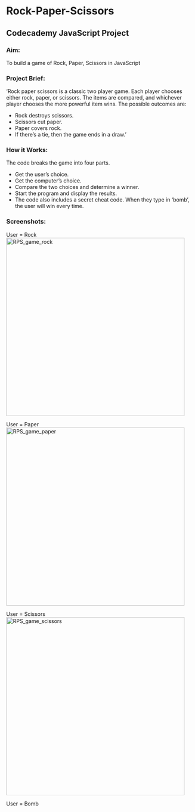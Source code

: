 # Rock-Paper-Scissors
## Codecademy JavaScript Project

### Aim: 
To build a game of Rock, Paper, Scissors in JavaScript

### Project Brief:
‘Rock paper scissors is a classic two player game. Each player chooses either rock, paper, or scissors. The items are compared, and whichever player chooses the more powerful item wins.
The possible outcomes are:
* Rock destroys scissors.
* Scissors cut paper.
*	Paper covers rock.
*	If there’s a tie, then the game ends in a draw.’

### How it Works:
The code breaks the game into four parts. 
* Get the user’s choice.
* Get the computer’s choice.
* Compare the two choices and determine a winner.
* Start the program and display the results.
* The code also includes a secret cheat code. When they type in ‘bomb’, the user will win every time.

### Screenshots:
User = Rock
<img width="478" alt="RPS_game_rock" src="https://user-images.githubusercontent.com/68631829/89981071-1cbd4980-dc6b-11ea-8f93-7c9ab2b45d99.png">

User = Paper
<img width="478" alt="RPS_game_paper" src="https://user-images.githubusercontent.com/68631829/89981093-2941a200-dc6b-11ea-81c5-38b2abafae26.png">

User = Scissors
<img width="478" alt="RPS_game_scissors" src="https://user-images.githubusercontent.com/68631829/89981280-85a4c180-dc6b-11ea-8535-360c1457449c.png">

User = Bomb
